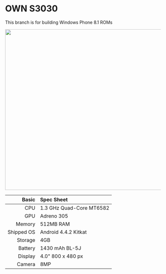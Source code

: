 # OWN S3030
This branch is for building Windows Phone 8.1 ROMs 

<img src="https://publicapi.solotodo.com/products/17727/picture/?width=1000&height=520" width="1000" height="520" />

Basic   | Spec Sheet
-------:|:-------------------------
CPU     | 1.3 GHz Quad-Core MT6582
GPU     | Adreno 305
Memory  | 512MB RAM
Shipped OS | Android 4.4.2 Kitkat
Storage | 4GB
Battery | 1430  mAh BL-5J
Display | 4.0" 800 x 480 px
Camera  | 8MP

